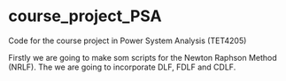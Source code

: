 # course_project_PSA
Code for the course project in Power System Analysis (TET4205)

Firstly we are going to make som scripts for the Newton Raphson Method (NRLF).
The we are going to incorporate DLF, FDLF and CDLF.


